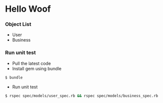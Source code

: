 # Hello Woof

### Object List
* User
* Business

### Run unit test
* Pull the latest code
* Install gem using bundle
```bash
$ bundle
```
* Run unit test
```bash
$ rspec spec/models/user_spec.rb && rspec spec/models/business_spec.rb
```
